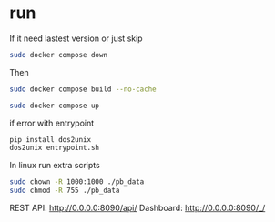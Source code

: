 # run

If it need lastest version or just skip

```sh
sudo docker compose down
```

Then

```sh
sudo docker compose build --no-cache
```

```sh
sudo docker compose up
```

if error with entrypoint

```sh
pip install dos2unix
dos2unix entrypoint.sh
```

In linux run extra scripts

```sh
sudo chown -R 1000:1000 ./pb_data
sudo chmod -R 755 ./pb_data
```

REST API: http://0.0.0.0:8090/api/
Dashboard: http://0.0.0.0:8090/_/
